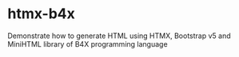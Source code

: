 # htmx-b4x
Demonstrate how to generate HTML using HTMX, Bootstrap v5 and MiniHTML library of B4X programming language
